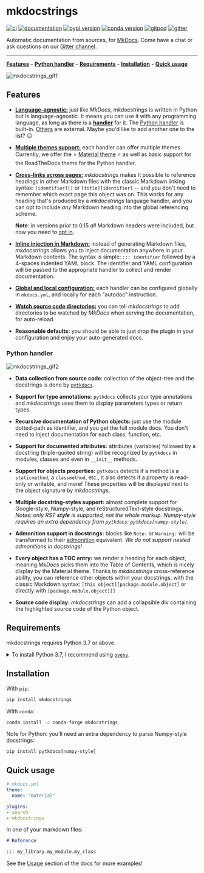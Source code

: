 # mkdocstrings

[![ci](https://github.com/mkdocstrings/mkdocstrings/workflows/ci/badge.svg)](https://github.com/mkdocstrings/mkdocstrings/actions?query=workflow%3Aci)
[![documentation](https://img.shields.io/badge/docs-mkdocs%20material-blue.svg?style=flat)](https://mkdocstrings.github.io/)
[![pypi version](https://img.shields.io/pypi/v/mkdocstrings.svg)](https://pypi.org/project/mkdocstrings/)
[![conda version](https://img.shields.io/conda/vn/conda-forge/mkdocstrings)](https://anaconda.org/conda-forge/mkdocstrings)
[![gitpod](https://img.shields.io/badge/gitpod-workspace-blue.svg?style=flat)](https://gitpod.io/#https://github.com/mkdocstrings/mkdocstrings)
[![gitter](https://badges.gitter.im/join%20chat.svg)](https://gitter.im/mkdocstrings/community)

Automatic documentation from sources, for [MkDocs](https://mkdocs.org/).
Come have a chat or ask questions on our [Gitter channel](https://gitter.im/mkdocstrings/community).

---

**[Features](#features)** - **[Python handler](#python-handler)** - **[Requirements](#requirements)** - **[Installation](#installation)** - **[Quick usage](#quick-usage)**

![mkdocstrings_gif1](https://user-images.githubusercontent.com/3999221/77157604-fb807480-6aa1-11ea-99e0-d092371d4de0.gif)

## Features

- [**Language-agnostic:**](https://mkdocstrings.github.io/handlers/overview/)
  just like *MkDocs*, *mkdocstrings* is written in Python but is language-agnostic.
  It means you can use it with any programming language, as long as there is a
  [**handler**](https://mkdocstrings.github.io/reference/handlers/base/) for it.
  The [Python handler](https://mkdocstrings.github.io/handlers/python/) is built-in.
  [Others](https://mkdocstrings.github.io/handlers/overview/) are external.
  Maybe you'd like to add another one to the list? :wink:

- [**Multiple themes support:**](https://mkdocstrings.github.io/theming/)
  each handler can offer multiple themes. Currently, we offer the
  :star: [Material theme](https://squidfunk.github.io/mkdocs-material/) :star:
  as well as basic support for the ReadTheDocs theme for the Python handler.

- [**Cross-links across pages:**](https://mkdocstrings.github.io/usage/#cross-references)
  *mkdocstrings* makes it possible to reference headings in other Markdown files with the classic Markdown linking
  syntax: `[identifier][]` or `[title][identifier]` -- and you don't need to remember which exact page this object was
  on. This works for any heading that's produced by a *mkdocstrings* language handler, and you can opt to include
  *any* Markdown heading into the global referencing scheme.

    **Note**: in versions prior to 0.15 *all* Markdown headers were included, but now you need to
    [opt in](https://mkdocstrings.github.io/usage/#cross-references-to-any-markdown-heading).

- [**Inline injection in Markdown:**](https://mkdocstrings.github.io/usage/)
  instead of generating Markdown files, *mkdocstrings* allows you to inject
  documentation anywhere in your Markdown contents. The syntax is simple: `::: identifier` followed by a 4-spaces
  indented YAML block. The identifier and YAML configuration will be passed to the appropriate handler
  to collect and render documentation.

- [**Global and local configuration:**](https://mkdocstrings.github.io/usage/#global-options)
  each handler can be configured globally in `mkdocs.yml`, and locally for each
  "autodoc" instruction.

- [**Watch source code directories:**](https://mkdocstrings.github.io/usage/#watch-directories)
  you can tell *mkdocstrings* to add directories to be watched by *MkDocs* when
  serving the documentation, for auto-reload.

- **Reasonable defaults:**
  you should be able to just drop the plugin in your configuration and enjoy your auto-generated docs.

### Python handler

![mkdocstrings_gif2](https://user-images.githubusercontent.com/3999221/77157838-7184db80-6aa2-11ea-9f9a-fe77405202de.gif)

- **Data collection from source code**: collection of the object-tree and the docstrings is done by
  [`pytkdocs`](https://github.com/pawamoy/pytkdocs).

- **Support for type annotations:** `pytkdocs` collects your type annotations and *mkdocstrings* uses them
  to display parameters types or return types.

- **Recursive documentation of Python objects:** just use the module dotted-path as identifier, and you get the full
  module docs. You don't need to inject documentation for each class, function, etc.

- **Support for documented attributes:** attributes (variables) followed by a docstring (triple-quoted string) will
  be recognized by `pytkdocs` in modules, classes and even in `__init__` methods.

- **Support for objects properties:** `pytkdocs` detects if a method is a `staticmethod`, a `classmethod`, etc.,
  it also detects if a property is read-only or writable, and more! These properties will be displayed
  next to the object signature by *mkdocstrings*.

- **Multiple docstring-styles support:** almost complete support for Google-style, Numpy-style,
  and reStructuredText-style docstrings. *Notes: only RST **style** is supported, not the whole markup.
  Numpy-style requires an extra dependency from `pytkdocs`: `pytkdocs[numpy-style]`.*

- **Admonition support in docstrings:** blocks like `Note:` or `Warning:` will be transformed
  to their [admonition](https://squidfunk.github.io/mkdocs-material/reference/admonitions/) equivalent.
  *We do not support nested admonitions in docstrings!*

- **Every object has a TOC entry:** we render a heading for each object, meaning *MkDocs* picks them into the Table
  of Contents, which is nicely display by the Material theme. Thanks to *mkdocstrings* cross-reference ability,
  you can reference other objects within your docstrings, with the classic Markdown syntax:
  `[this object][package.module.object]` or directly with `[package.module.object][]`

- **Source code display:** *mkdocstrings* can add a collapsible div containing the highlighted source code
  of the Python object.

## Requirements

mkdocstrings requires Python 3.7 or above.

<details>
<summary>To install Python 3.7, I recommend using <a href="https://github.com/pyenv/pyenv"><code>pyenv</code></a>.</summary>

```bash
# install pyenv
git clone https://github.com/pyenv/pyenv ~/.pyenv

# setup pyenv (you should also put these three lines in .bashrc or similar)
export PATH="${HOME}/.pyenv/bin:${PATH}"
export PYENV_ROOT="${HOME}/.pyenv"
eval "$(pyenv init -)"

# install Python 3.7
pyenv install 3.7.12

# make it available globally
pyenv global system 3.7.12
```
</details>

## Installation

With `pip`:
```bash
pip install mkdocstrings
```

With `conda`:
```bash
conda install -c conda-forge mkdocstrings
```

Note for Python: you'll need an extra dependency to parse Numpy-style docstrings:

```
pip install pytkdocs[numpy-style]
```

## Quick usage

```yaml
# mkdocs.yml
theme:
  name: "material"

plugins:
- search
- mkdocstrings
```

In one of your markdown files:

```markdown
# Reference

::: my_library.my_module.my_class
```

See the [Usage](https://mkdocstrings.github.io/usage) section of the docs for more examples!
